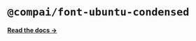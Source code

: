 # `@compai/font-ubuntu-condensed`

[**Read the docs &rarr;**](https://components.ai/docs/typefaces/ubuntu-condensed)
